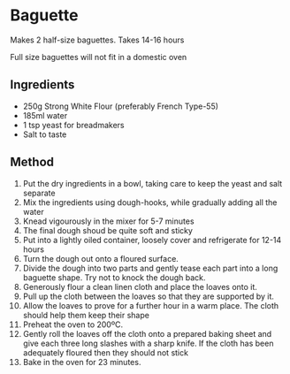 # Baguette

Makes 2 half-size baguettes. Takes 14-16 hours

Full size baguettes will not fit in a domestic oven

## Ingredients

- 250g Strong White Flour (preferably French Type-55)
- 185ml water
- 1 tsp yeast for breadmakers
- Salt to taste

## Method

1. Put the dry ingredients in a bowl, taking care to keep the yeast and salt separate
1. Mix the ingredients using dough-hooks, while gradually adding all the water
1. Knead vigourously in the mixer for 5-7 minutes
1. The final dough shoud be quite soft and sticky
1. Put into a lightly oiled container, loosely cover and refrigerate for 12-14 hours
1. Turn the dough out onto a floured surface.
1. Divide the dough into two parts and gently tease each part into a long baguette shape. Try not to knock the dough back.
1. Generously flour a clean linen cloth and place the loaves onto it.
1. Pull up the cloth between the loaves so that they are supported by it.
1. Allow the loaves to prove for a further hour in a warm place. The cloth should help them keep their shape
1. Preheat the oven to 200ºC.
1. Gently roll the loaves off the cloth onto a prepared baking sheet and give each three long slashes with a sharp knife. 
If the cloth has been adequately floured then they should not stick
1. Bake in the oven for 23 minutes.
